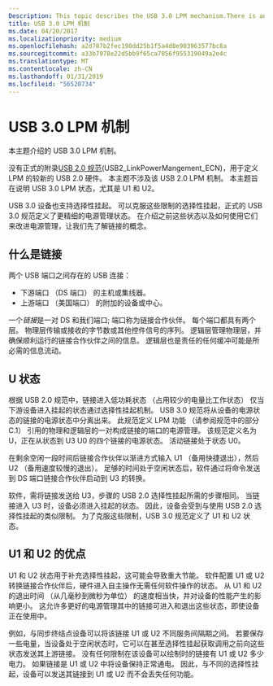 ```yaml
---
Description: This topic describes the USB 3.0 LPM mechanism.There is an addendum to the official USB 2.0 Specification (USB2_LinkPowerMangement_ECN), which defines LPM for newer USB 2.0 hardware.
title: USB 3.0 LPM 机制
ms.date: 04/20/2017
ms.localizationpriority: medium
ms.openlocfilehash: a2d787b2fec190dd25b1f5a4d8e903963577bc8a
ms.sourcegitcommit: a33b7978e22d5bb9f65ca7056f955319049a2e4c
ms.translationtype: MT
ms.contentlocale: zh-CN
ms.lasthandoff: 01/31/2019
ms.locfileid: "56520734"
---
```

# <a name="usb-30-lpm-mechanism"></a>USB 3.0 LPM 机制


本主题介绍的 USB 3.0 LPM 机制。

没有正式的附录[USB 2.0 规范](https://go.microsoft.com/fwlink/p/?linkid=230961)(USB2\_LinkPowerMangement\_ECN)，用于定义 LPM 的较新的 USB 2.0 硬件。 本主题不涉及该 USB 2.0 LPM 机制。 本主题旨在说明 USB 3.0 LPM 状态，尤其是 U1 和 U2。

USB 3.0 设备也支持选择性挂起。 可以克服这些限制的选择性挂起，正式的 USB 3.0 规范定义了更精细的电源管理状态。 在介绍之前这些状态以及如何使用它们来改进电源管理，让我们先了解链接的概念。

## <a name="what-is-a-link"></a>什么是链接


两个 USB 端口之间存在的 USB 连接：

-   下游端口 （DS 端口） 的主机或集线器。
-   上游端口 （美国端口） 的附加的设备或中心。

一个*链接*是一对 DS 和我们端口; 端口称为链接合作伙伴。 每个端口都具有两个层。 物理层传输或接收的字节数或其他控件信号的序列。 逻辑层管理物理层，并确保顺利运行的链接合作伙伴之间的信息。 逻辑层也是责任的任何缓冲可能是所必需的信息流动。

## <a name="u-states"></a>U 状态


根据 USB 2.0 规范中，链接进入低功耗状态 （占用较少的电量比工作状态） 仅当下游设备进入挂起的状态通过选择性挂起机制。 USB 3.0 规范将从设备的电源状态的链接的电源状态中分离出来。 此规范定义 LPM 功能 （请参阅规范中的部分 C.1） 引用的物理和逻辑层的一对构成链接的端口的电源管理。 该规范定义名为 U，正在从状态到 U3 U0 的四个链接的电源状态。 活动链接处于状态 U0。

在剩余空闲一段时间后链接合作伙伴以渐进方式输入 U1 （备用快捷退出），然后 U2 （备用速度较慢的退出）。 足够的时间处于空闲状态后，软件通过将命令发送到 DS 端口链接合作伙伴启动到 U3 的转换。

软件，需将链接发送给 U3，步骤的 USB 2.0 选择性挂起所需的步骤相同。 当链接进入 U3 时，设备必须进入挂起的状态。 因此，设备会受到与使用 USB 2.0 选择性挂起的类似限制。 为了克服这些限制，USB 3.0 规范定义了 U1 和 U2 状态。

## <a name="advantages-of-u1-and-u2"></a>U1 和 U2 的优点


U1 和 U2 状态用于补充选择性挂起，这可能会导致重大节能。 软件配置 U1 或 U2 转换链接合作伙伴后，硬件进入自主操作无需任何软件操作的状态。 从 U1 和 U2 的退出时间 （从几毫秒到微秒为单位） 的速度相当快，并对设备的性能产生的影响更小。 这允许多更好的电源管理其中的链接可进入和退出这些状态，即使设备正在使用中。

例如，与同步终结点设备可以将该链接 U1 或 U2 不同服务间隔期之间。 若要保存一些电量，当设备处于空闲状态时，它可以在甚至选择性挂起获取调用之前向这些状态发送其上游链接。 没有任何限制在该设备可以绘制时的链接有 U1 或 U2 多少电力。 如果链接是 U1 或 U2 中将设备保持正常通电。 因此，与不同的选择性挂起，设备可以发送其链接到 U1 或 U2 而不会丢失任何功能。

 

 




